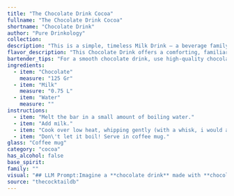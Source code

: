 ```yaml
---
title: "The Chocolate Drink Cocoa"
fullname: "The Chocolate Drink Cocoa"
shortname: "Chocolate Drink"
author: "Pure Drinkology"
collection:
description: "This is a simple, timeless Milk Drink – a beverage family known for its creamy, comforting qualities. While its exact origin is unclear, its components suggest a long history, possibly dating back to ancient civilizations who enjoyed chocolate with milk and water. "
flavor_description: "This Chocolate Drink offers a comforting, familiar taste profile. Expect rich, velvety chocolate notes, balanced by the creamy sweetness of milk. The water provides a touch of lightness and helps integrate the flavors. This drink is a classic for a reason, offering a simple yet indulgent experience. "
bartender_tips: "For a smooth chocolate drink, use high-quality chocolate. Melt it gently over a double boiler or in the microwave, stirring constantly.  Chill the milk before adding it to the melted chocolate for a richer texture.  Don't over-heat the mixture, as it can become grainy.  Use a milk frother to create a luxurious, creamy texture, or top with whipped cream for an indulgent finish.  Enjoy! "
ingredients:
  - item: "Chocolate"
    measure: "125 Gr"
  - item: "Milk"
    measure: "0.75 L"
  - item: "Water"
    measure: ""
instructions:
  - item: "Melt the bar in a small amount of boiling water."
  - item: "Add milk."
  - item: "Cook over low heat, whipping gently (with a whisk, i would assume) until heated well."
  - item: "Don\'t let it boil! Serve in coffee mug."
glass: "Coffee mug"
category: "cocoa"
has_alcohol: false
base_spirit:
family: ""
visual: "## LLM Prompt:Imagine a **chocolate drink** made with **chocolate, milk, and water**.  Describe its appearance in detail, considering:* **Color:** What shade of brown does the drink take on? Is it a rich, dark brown, or a lighter, milk chocolate hue? Are there any hints of other colors, like a creamy white from the milk or a hint of red from the chocolate?* **Texture:** Is the drink smooth and velvety, or does it have a thicker, more chocolatey texture? Are there any visible swirls or patterns?* **Clarity:** Is the drink opaque or does it have a slight translucency? Are there any visible particles or layers? * **Presentation:** Imagine the drink in a glass. What kind of glass is it? How does the drink look against the glass? Are there any garnishes or decorations that enhance its appearance? **Example:** The chocolate drink is a deep, rich brown, almost the color of dark chocolate itself.  Its surface is smooth and velvety, with a slight sheen.  It is opaque, hiding any visible layers or particles within.  The drink is served in a tall, clear glass, allowing the rich color to shine through.  A sprig of fresh mint rests on the rim, adding a touch of green to the otherwise brown palette. "
source: "thecocktaildb"
---
```


